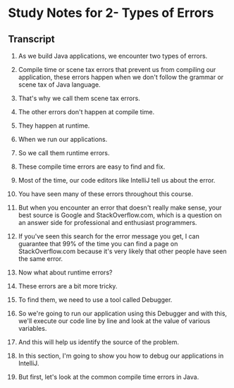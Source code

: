 # Study Notes for 2- Types of Errors

## Transcript

1. As we build Java applications, we encounter two types of errors.

2. Compile time or scene tax errors that prevent us from compiling our application, these errors happen when we don't follow the grammar or scene tax of Java language.

3. That's why we call them scene tax errors.

4. The other errors don't happen at compile time.

5. They happen at runtime.

6. When we run our applications.

7. So we call them runtime errors.

8. These compile time errors are easy to find and fix.

9. Most of the time, our code editors like IntelliJ tell us about the error.

10. You have seen many of these errors throughout this course.

11. But when you encounter an error that doesn't really make sense, your best source is Google and StackOverflow.com, which is a question on an answer side for professional and enthusiast programmers.

12. If you've seen this search for the error message you get, I can guarantee that 99% of the time you can find a page on StackOverflow.com because it's very likely that other people have seen the same error.

13. Now what about runtime errors?

14. These errors are a bit more tricky.

15. To find them, we need to use a tool called Debugger.

16. So we're going to run our application using this Debugger and with this, we'll execute our code line by line and look at the value of various variables.

17. And this will help us identify the source of the problem.

18. In this section, I'm going to show you how to debug our applications in IntelliJ.

19. But first, let's look at the common compile time errors in Java.
